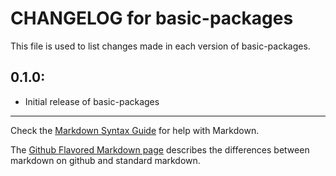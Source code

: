 # CHANGELOG for basic-packages

This file is used to list changes made in each version of basic-packages.

## 0.1.0:

* Initial release of basic-packages

- - -
Check the [Markdown Syntax Guide](http://daringfireball.net/projects/markdown/syntax) for help with Markdown.

The [Github Flavored Markdown page](http://github.github.com/github-flavored-markdown/) describes the differences between markdown on github and standard markdown.
